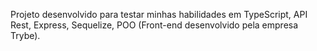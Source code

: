 Projeto desenvolvido para testar minhas habilidades em TypeScript, API Rest, Express, Sequelize, POO (Front-end desenvolvido pela empresa Trybe).
